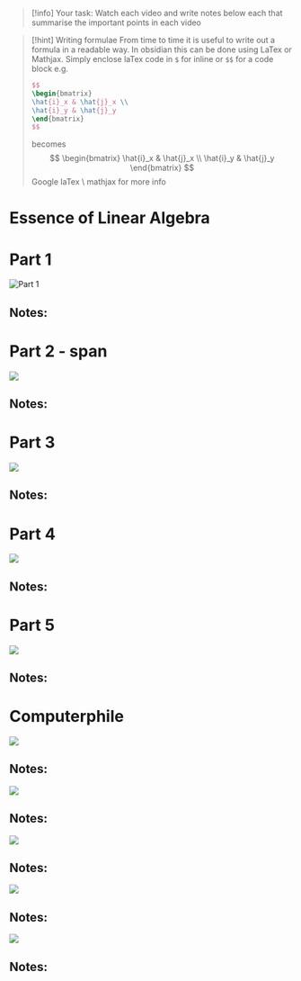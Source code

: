 
>[!info] Your task:
>Watch each video and write notes below each that summarise the important points in each video

> [!hint] Writing formulae
> From time to time it is useful to write out a formula in a readable way. In obsidian this can be done using LaTex or Mathjax. 
> Simply enclose laTex code in `$` for inline or `$$` for a code block e.g.
> ```laTex 
> $$
> \begin{bmatrix}
> \hat{i}_x & \hat{j}_x \\ 
> \hat{i}_y & \hat{j}_y
> \end{bmatrix}
> $$
> ```
> becomes
> $$
> \begin{bmatrix}
> \hat{i}_x & \hat{j}_x \\ 
> \hat{i}_y & \hat{j}_y
> \end{bmatrix}
> $$
> Google laTex \ mathjax for more info


# Essence of Linear Algebra
# Part 1

![Part 1](https://www.youtube.com/watch?v=fNk_zzaMoSs&list=PLZHQObOWTQDPD3MizzM2xVFitgF8hE_ab)

## Notes:

# Part 2 - span

![](https://www.youtube.com/watch?v=k7RM-ot2NWY)

## Notes:

# Part 3

![](https://www.youtube.com/watch?v=kYB8IZa5AuE&list=PLZHQObOWTQDPD3MizzM2xVFitgF8hE_ab)

## Notes:

# Part 4

![](https://www.youtube.com/watch?v=XkY2DOUCWMU&list=PLZHQObOWTQDPD3MizzM2xVFitgF8hE_ab)
## Notes:

# Part 5

![](https://www.youtube.com/watch?v=rHLEWRxRGiM)

## Notes:




# Computerphile

![](https://www.youtube.com/watch?v=KdyvizaygyY)

## Notes:


![](https://www.youtube.com/watch?v=vQ60rFwh2ig&t=5s)

## Notes:


![](https://www.youtube.com/watch?v=aweqeMxDnu4&t=8s)

## Notes:

![](https://www.youtube.com/watch?v=OODzTMcGDD0&t=0s)

## Notes:



![](https://www.youtube.com/watch?v=LUjXAoP5GG0)

## Notes: